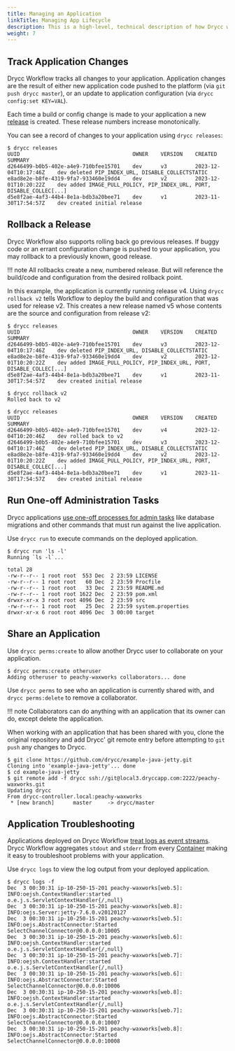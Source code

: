 ```yaml
---
title: Managing an Application
linkTitle: Managing App Lifecycle
description: This is a high-level, technical description of how Drycc works. It ties together many of the concepts you'll encounter while writing, configuring, deploying and running applications on the Drycc platform.
weight: 7
---
```



## Track Application Changes

Drycc Workflow tracks all changes to your application. Application changes are the result of either new application code
pushed to the platform (via `git push drycc master`), or an update to application configuration (via `drycc config:set KEY=VAL`).

Each time a build or config change is made to your application a new [release][] is created. These release numbers
increase monotonically.

You can see a record of changes to your application using `drycc releases`:

```
$ drycc releases
UUID                                    OWNER    VERSION    CREATED                 SUMMARY
d2646499-b0b5-402e-a4e9-710bfee15701    dev      v3         2023-12-04T10:17:46Z    dev deleted PIP_INDEX_URL, DISABLE_COLLECTSTATIC
e8ad8e2e-b8fe-4319-9fa7-933460e19dd4    dev      v2         2023-12-01T10:20:22Z    dev added IMAGE_PULL_POLICY, PIP_INDEX_URL, PORT, DISABLE_COLLEC[...]
d5e8f2ae-4af3-44b4-8e1a-bdb3a20bee71    dev      v1         2023-11-30T17:54:57Z    dev created initial release
```

## Rollback a Release

Drycc Workflow also supports rolling back go previous releases. If buggy code or an errant configuration change is pushed
to your application, you may rollback to a previously known, good release.

!!! note
    All rollbacks create a new, numbered release. But will reference the build/code and configuration from the desired rollback point.


In this example, the application is currently running release v4. Using `drycc rollback v2` tells Workflow to deploy the
build and configuration that was used for release v2. This creates a new release named v5 whose contents are the source
and configuration from release v2:

```
$ drycc releases
UUID                                    OWNER    VERSION    CREATED                 SUMMARY
d2646499-b0b5-402e-a4e9-710bfee15701    dev      v3         2023-12-04T10:17:46Z    dev deleted PIP_INDEX_URL, DISABLE_COLLECTSTATIC
e8ad8e2e-b8fe-4319-9fa7-933460e19dd4    dev      v2         2023-12-01T10:20:22Z    dev added IMAGE_PULL_POLICY, PIP_INDEX_URL, PORT, DISABLE_COLLEC[...]
d5e8f2ae-4af3-44b4-8e1a-bdb3a20bee71    dev      v1         2023-11-30T17:54:57Z    dev created initial release

$ drycc rollback v2
Rolled back to v2

$ drycc releases
UUID                                    OWNER    VERSION    CREATED                 SUMMARY
d2646499-b0b5-402e-a4e9-710bfee15701    dev      v4         2023-12-04T10:20:46Z    dev rolled back to v2
d2646499-b0b5-402e-a4e9-710bfee15701    dev      v3         2023-12-04T10:17:46Z    dev deleted PIP_INDEX_URL, DISABLE_COLLECTSTATIC
e8ad8e2e-b8fe-4319-9fa7-933460e19dd4    dev      v2         2023-12-01T10:20:22Z    dev added IMAGE_PULL_POLICY, PIP_INDEX_URL, PORT, DISABLE_COLLEC[...]
d5e8f2ae-4af3-44b4-8e1a-bdb3a20bee71    dev      v1         2023-11-30T17:54:57Z    dev created initial release
```

## Run One-off Administration Tasks

Drycc applications [use one-off processes for admin tasks][] like database migrations and other commands that must run against the live application.

Use `drycc run` to execute commands on the deployed application.

    $ drycc run 'ls -l'
    Running `ls -l`...

    total 28
    -rw-r--r-- 1 root root  553 Dec  2 23:59 LICENSE
    -rw-r--r-- 1 root root   60 Dec  2 23:59 Procfile
    -rw-r--r-- 1 root root   33 Dec  2 23:59 README.md
    -rw-r--r-- 1 root root 1622 Dec  2 23:59 pom.xml
    drwxr-xr-x 3 root root 4096 Dec  2 23:59 src
    -rw-r--r-- 1 root root   25 Dec  2 23:59 system.properties
    drwxr-xr-x 6 root root 4096 Dec  3 00:00 target


## Share an Application

Use `drycc perms:create` to allow another Drycc user to collaborate on your application.

```
$ drycc perms:create otheruser
Adding otheruser to peachy-waxworks collaborators... done
```

Use `drycc perms` to see who an application is currently shared with, and `drycc perms:delete` to remove a collaborator.

!!! note
    Collaborators can do anything with an application that its owner can do, except delete the application.

When working with an application that has been shared with you, clone the original repository and add Drycc' git remote
entry before attempting to `git push` any changes to Drycc.

```
$ git clone https://github.com/drycc/example-java-jetty.git
Cloning into 'example-java-jetty'... done
$ cd example-java-jetty
$ git remote add -f drycc ssh://git@local3.dryccapp.com:2222/peachy-waxworks.git
Updating drycc
From drycc-controller.local:peachy-waxworks
 * [new branch]      master     -> drycc/master
```

## Application Troubleshooting

Applications deployed on Drycc Workflow [treat logs as event streams][]. Drycc Workflow aggregates `stdout` and `stderr`
from every [Container][] making it easy to troubleshoot problems with your application.

Use `drycc logs` to view the log output from your deployed application.

    $ drycc logs -f
    Dec  3 00:30:31 ip-10-250-15-201 peachy-waxworks[web.5]: INFO:oejsh.ContextHandler:started o.e.j.s.ServletContextHandler{/,null}
    Dec  3 00:30:31 ip-10-250-15-201 peachy-waxworks[web.8]: INFO:oejs.Server:jetty-7.6.0.v20120127
    Dec  3 00:30:31 ip-10-250-15-201 peachy-waxworks[web.5]: INFO:oejs.AbstractConnector:Started SelectChannelConnector@0.0.0.0:10005
    Dec  3 00:30:31 ip-10-250-15-201 peachy-waxworks[web.6]: INFO:oejsh.ContextHandler:started o.e.j.s.ServletContextHandler{/,null}
    Dec  3 00:30:31 ip-10-250-15-201 peachy-waxworks[web.7]: INFO:oejsh.ContextHandler:started o.e.j.s.ServletContextHandler{/,null}
    Dec  3 00:30:31 ip-10-250-15-201 peachy-waxworks[web.6]: INFO:oejs.AbstractConnector:Started SelectChannelConnector@0.0.0.0:10006
    Dec  3 00:30:31 ip-10-250-15-201 peachy-waxworks[web.8]: INFO:oejsh.ContextHandler:started o.e.j.s.ServletContextHandler{/,null}
    Dec  3 00:30:31 ip-10-250-15-201 peachy-waxworks[web.7]: INFO:oejs.AbstractConnector:Started SelectChannelConnector@0.0.0.0:10007
    Dec  3 00:30:31 ip-10-250-15-201 peachy-waxworks[web.8]: INFO:oejs.AbstractConnector:Started SelectChannelConnector@0.0.0.0:10008

[application]: ../reference-guide/terms.md#application
[container]: ../reference-guide/terms.md#container
[release]: ../reference-guide/terms.md#release
[store config in environment variables]: http://12factor.net/config
[decoupled from the application]: http://12factor.net/backing-services
[scale out via the process model]: http://12factor.net/concurrency
[treat logs as event streams]: http://12factor.net/logs
[use one-off processes for admin tasks]: http://12factor.net/admin-processes
[Procfile]: http://ddollar.github.io/foreman/#PROCFILE
[router]: ../understanding-workflow/components.md#router
